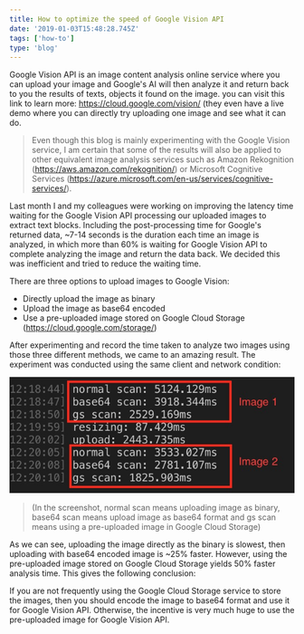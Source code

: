 ```yaml
---
title: How to optimize the speed of Google Vision API
date: '2019-01-03T15:48:28.745Z'
tags: ['how-to']
type: 'blog'
---
```


Google Vision API is an image content analysis online service where you can upload your image and Google's AI will then analyze it and return back to you the results of texts, objects it found on the image. you can visit this link to learn more: https://cloud.google.com/vision/ (they even have a live demo where you can directly try uploading one image and see what it can do.

> Even though this blog is mainly experimenting with the Google Vision service, I am certain that some of the results will also be applied to other equivalent image analysis services such as Amazon Rekognition (https://aws.amazon.com/rekognition/) or Microsoft Cognitive Services (https://azure.microsoft.com/en-us/services/cognitive-services/).

Last month I and my colleagues were working on improving the latency time waiting for the Google Vision API processing our uploaded images to extract text blocks. Including the post-processing time for Google's returned data, ~7-14 seconds is the duration each time an image is analyzed, in which more than 60% is waiting for Google Vision API to complete analyzing the image and return the data back. We decided this was inefficient and tried to reduce the waiting time.

There are three options to upload images to Google Vision:

- Directly upload the image as binary
- Upload the image as base64 encoded
- Use a pre-uploaded image stored on Google Cloud Storage (https://cloud.google.com/storage/)

After experimenting and record the time taken to analyze two images using those three different methods, we came to an amazing result. The experiment was conducted using the same client and network condition:

![Result of the experiment](./result.jpg)

> (In the screenshot, normal scan means uploading image as binary, base64 scan means upload image as base64 format and gs scan means using a pre-uploaded image in Google Cloud Storage)

As we can see, uploading the image directly as the binary is slowest, then uploading with base64 encoded image is ~25% faster. However, using the pre-uploaded image stored on Google Cloud Storage yields 50% faster analysis time. This gives the following conclusion:

If you are not frequently using the Google Cloud Storage service to store the images, then you should encode the image to base64 format and use it for Google Vision API. Otherwise, the incentive is very much huge to use the pre-uploaded image for Google Vision API.
